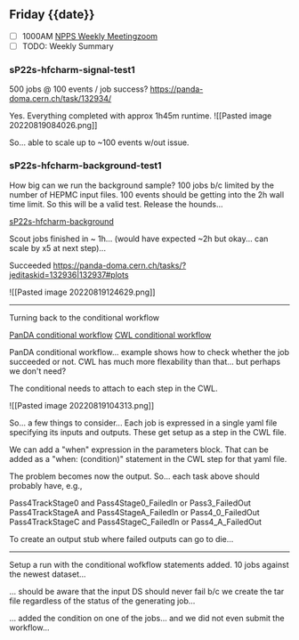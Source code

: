 ## Friday {{date}}

- [ ] 1000AM [NPPS Weekly Meeting](https://docs.google.com/document/d/1YfTyXPeXNQU4XUB28bvHJolgyBIJ2bfrd0u9Gd3WD70/edit)[zoom](https://bnl.zoomgov.com/j/16157150845?pwd=NXNqTi9ZWEFBKzYwRXQ5U3NXU1dBZz09)
- [ ] TODO: Weekly Summary

### sP22s-hfcharm-signal-test1

500 jobs @ 100 events / job success?
https://panda-doma.cern.ch/task/132934/


Yes.  Everything completed with approx 1h45m runtime.
![[Pasted image 20220819084026.png]]

So... able to scale up to ~100 events w/out issue.  

### sP22s-hfcharm-background-test1

How big can we run the background sample? 100 jobs b/c limited by the number of HEPMC input files.  100 events should be getting into the 2h wall time limit.  So this will be a valid test.  Release the hounds...

[sP22s-hfcharm-background](https://panda-doma.cern.ch/tasks/?taskname=user.jwebb2.sP22s-hfcharm-background-test1_*)

Scout jobs finished in ~ 1h... (would have expected ~2h but okay... can scale by x5 at next step)...

Succeeded
https://panda-doma.cern.ch/tasks/?jeditaskid=132936|132937#plots

![[Pasted image 20220819124629.png]]

------------------------

Turning back to the conditional workflow 

[PanDA conditional workflow](https://panda-wms.readthedocs.io/en/latest/client/pchain.html#conditional-workflow)
[CWL conditional workflow](https://www.commonwl.org/user_guide/24_conditional-workflow/index.html)

PanDA conditional workflow... example shows how to check whether the job succeeded or not.   CWL has much more flexability than that... but perhaps we don't need?

The conditional needs to attach to each step in the CWL.  

![[Pasted image 20220819104313.png]]

So... a few things to consider...  Each job is expressed in a single yaml file specifying its inputs and outputs.  These get setup as a step in the CWL file.  

We can add a "when" expression in the parameters block.  That can be added as a "when: (condition)" statement in the CWL step for that yaml file.

The problem becomes now the output.  So... each task above should probably have, e.g., 

Pass4TrackStage0 and Pass4Stage0_FailedIn or Pass3_FailedOut
Pass4TrackStageA and Pass4StageA_FailedIn or Pass4_0_FailedOut
Pass4TrackStageC and Pass4StageC_FailedIn or Pass4_A_FailedOut

To create an output stub where failed outputs can go to die...

--------------------------------

Setup a run with the conditional wofkflow statements added.  10 jobs against the newest dataset...

... should be aware that the input DS should never fail b/c we create the tar file regardless of the status of the generating job...

... added the condition on one of the jobs... and we did not even submit the workflow...


